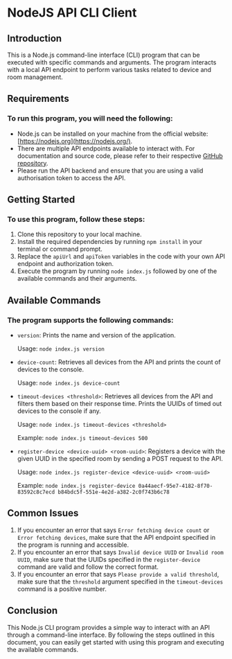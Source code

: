 # NodeJS API CLI Client

## Introduction

This is a Node.js command-line interface (CLI) program that can be executed with specific commands and arguments. The program interacts with a local API endpoint to perform various tasks related to device and room management.

## Requirements

### To run this program, you will need the following:

-   Node.js can be installed on your machine from the official website: [https://nodejs.org](https://nodejs.org/).
-   There are multiple API endpoints available to interact with. For documentation and source code, please refer to their respective [GitHub repository](https://github.com/Urban-Data-Collective/udc-challenge-backend).
-   Please run the API backend and ensure that you are using a valid authorisation token to access the API.

## Getting Started

### To use this program, follow these steps:

1.  Clone this repository to your local machine.
2.  Install the required dependencies by running `npm install` in your terminal or command prompt.
3.  Replace the `apiUrl` and `apiToken` variables in the code with your own API endpoint and authorization token.
4.  Execute the program by running `node index.js` followed by one of the available commands and their arguments.

## Available Commands

### The program supports the following commands:

-   `version`: Prints the name and version of the application.

    Usage: `node index.js version`

-   `device-count`: Retrieves all devices from the API and prints the count of devices to the console.
    
    Usage: `node index.js device-count`

-   `timeout-devices <threshold>`: Retrieves all devices from the API and filters them based on their response time. Prints the UUIDs of timed out devices to the console if any.

    Usage: `node index.js timeout-devices <threshold>`

    Example: `node index.js timeout-devices 500`

-   `register-device <device-uuid> <room-uuid>`: Registers a device with the given UUID in the specified room by sending a POST request to the API.

    Usage: `node index.js register-device <device-uuid> <room-uuid>`

    Example: `node index.js register-device 0a44aecf-95e7-4182-8f70-83592c8c7ecd b84bdc5f-551e-4e2d-a382-2c0f743b6c78`

## Common Issues

1.  If you encounter an error that says `Error fetching device count` or `Error fetching devices`, make sure that the API endpoint specified in the program is running and accessible.
2.  If you encounter an error that says `Invalid device UUID` or `Invalid room UUID`, make sure that the UUIDs specified in the `register-device` command are valid and follow the correct format.
3.  If you encounter an error that says `Please provide a valid threshold`, make sure that the `threshold` argument specified in the `timeout-devices` command is a positive number.

## Conclusion

This Node.js CLI program provides a simple way to interact with an API through a command-line interface. By following the steps outlined in this document, you can easily get started with using this program and executing the available commands.